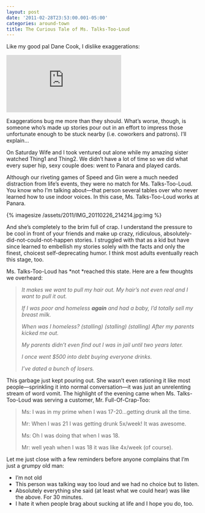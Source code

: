 ```yaml
---
layout: post
date: '2011-02-28T23:53:00.001-05:00'
categories: around-town
title: The Curious Tale of Ms. Talks-Too-Loud
---
```


Like my good pal Dane Cook, I dislike exaggerations:  

<iframe class="full-embed hd" src="https://www.youtube.com/embed/PBA4zojfsJQ" title="Dane Cook - Exaggerating Girlfriend Animation" frameborder="0" allow="accelerometer; autoplay; clipboard-write; encrypted-media; gyroscope; picture-in-picture; web-share" allowfullscreen></iframe>

Exaggerations bug me more than they should. What’s worse, though, is someone who’s made up stories pour out in an effort to impress those unfortunate enough to be stuck nearby (i.e. coworkers and patrons). I’ll explain...

On Saturday Wife and I took ventured out alone while my amazing sister watched Thing1 and Thing2. We didn’t have a lot of time so we did what every super hip, sexy couple does: went to Panara and played cards.

Although our riveting games of Speed and Gin were a much needed distraction from life’s events, they were no match for Ms. Talks-Too-Loud. You know who I’m talking about—that person several tables over who never learned how to use indoor voices. In this case, Ms. Talks-Too-Loud works at Panara.

{% imagesize /assets/2011/IMG_20110226_214214.jpg:img %}

And she’s completely to the brim full of crap. I understand the pressure to be cool in front of your friends and make up crazy, ridiculous, absolutely-did-not-could-not-happen stories. I struggled with that as a kid but have since learned to embellish my stories solely with the facts and only the finest, choicest self-deprecating humor. I think most adults eventually reach this stage, too. 

Ms. Talks-Too-Loud has *not *reached this state. Here are a few thoughts we overheard:

> *It makes we want to pull my hair out. My hair’s not even real and I want to pull it out.*  
> 
> *If I was poor and homeless **again** and had a baby, I’d totally sell my breast milk.*  
> 
> *When was I homeless? (stalling) (stalling) (stalling) After my parents kicked me out.*  
> 
> *My parents didn’t even find out I was in jail until two years later.*  
> 
> *I once went $500 into debt buying everyone drinks.*  
> 
> *I’ve dated a bunch of losers.*

This garbage just kept pouring out. She wasn’t even rationing it like most people—sprinkling it into normal conversation—it was just an unrelenting stream of word vomit. The highlight of the evening came when Ms. Talks-Too-Loud was serving a customer, Mr. Full-Of-Crap-Too:

> Ms: I was in my prime when I was 17-20...getting drunk all the time.
> 
> Mr: When I was 21 I was getting drunk 5x/week! It was awesome.
> 
> Ms: Oh I was doing that when I was 18.
> 
> Mr: well yeah when I was 18 it was like 4x/week (of course).

Let me just close with a few reminders before anyone complains that I’m just a grumpy old man:  
* I’m not old
* This person was talking way too loud and we had no choice but to listen.
* Absolutely everything she said (at least what we could hear) was like the above. For 30 minutes.
* I hate it when people brag about sucking at life and I hope you do, too. 

